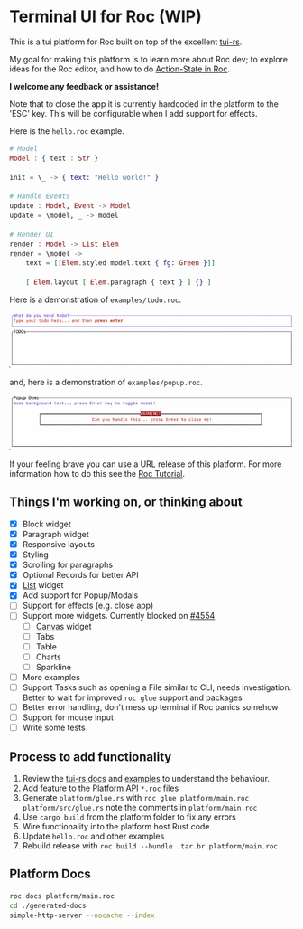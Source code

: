 
# Terminal UI for Roc (WIP)

This is a tui platform for Roc built on top of the excellent [tui-rs](https://docs.rs/tui/0.19.0/tui/).

My goal for making this platform is to learn more about Roc dev; to explore ideas for the Roc editor, and how to do [Action-State in Roc](https://docs.google.com/document/d/16qY4NGVOHu8mvInVD-ddTajZYSsFvFBvQON_hmyHGfo/edit#).

**I welcome any feedback or assistance!**

Note that to close the app it is currently hardcoded in the platform to the 'ESC' key. This will be configurable when I add support for effects. 

Here is the `hello.roc` example.

```elixir
# Model
Model : { text : Str }

init = \_ -> { text: "Hello world!" }

# Handle Events
update : Model, Event -> Model
update = \model, _ -> model

# Render UI
render : Model -> List Elem
render = \model -> 
    text = [[Elem.styled model.text { fg: Green }]]
    
    [ Elem.layout [ Elem.paragraph { text } ] {} ]
```

Here is a demonstration of `examples/todo.roc`.

![](todo-example2.gif)

and, here is a demonstration of `examples/popup.roc`.

![](popup-example2.gif)

If your feeling brave you can use a URL release of this platform. For more information how to do this see the [Roc Tutorial](https://www.roc-lang.org/tutorial#the-app-module-header).

## Things I'm working on, or thinking about
- [x] Block widget
- [x] Paragraph widget
- [x] Responsive layouts 
- [x] Styling
- [x] Scrolling for paragraphs
- [x] Optional Records for better API 
- [x] [List](https://docs.rs/tui/0.19.0/tui/widgets/struct.List.html) widget
- [x] Add support for Popup/Modals
- [ ] Support for effects (e.g. close app)  
- [ ] Support more widgets. Currently blocked on [#4554](https://github.com/roc-lang/roc/issues/4554)
  - [ ] [Canvas](https://docs.rs/tui/latest/tui/widgets/canvas/struct.Canvas.html#) widget  
  - [ ] Tabs
  - [ ] Table
  - [ ] Charts
  - [ ] Sparkline
- [ ] More examples
- [ ] Support Tasks such as opening a File similar to CLI, needs investigation. Better to wait for improved `roc glue` support and packages
- [ ] Better error handling, don't mess up terminal if Roc panics somehow
- [ ] Support for mouse input
- [ ] Write some tests

## Process to add functionality
1. Review the [tui-rs docs](https://docs.rs/tui/0.19.0/tui/) and [examples](https://github.com/fdehau/tui-rs/tree/master/examples) to understand the behaviour.
2. Add feature to the [Platform API](./platform/main.roc) `*.roc` files
3. Generate `platform/glue.rs` with `roc glue platform/main.roc platform/src/glue.rs` note the comments in `platform/main.roc`
4. Use `cargo build` from the platform folder to fix any errors
5. Wire functionality into the platform host Rust code 
6. Update `hello.roc` and other examples
7. Rebuild release with `roc build --bundle .tar.br platform/main.roc` 

## Platform Docs

```sh
roc docs platform/main.roc
cd ./generated-docs
simple-http-server --nocache --index
```